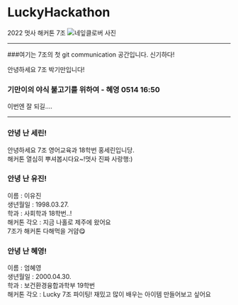 # LuckyHackathon
2022 멋사 해커톤 7조
<img src="https://img.segye.com/content/image/2017/01/06/20170106512141.jpg" alt="네잎클로버 사진">

<hr>
###여기는 7조의 첫 git communication 공간입니다. 신기하다!
<p>안녕하세요 7조 박기만입니다!</p>
<h3>기만이의 야식 불고기를 위하여 - 혜영 0514 16:50</h3>
<p>이번엔 잘 되길....</p>

<hr>

### 안녕 난 세린!
<p>안녕하세요 7조 영어교육과 18학번 홍세린입니당.<br>
   해커톤 열심히 뿌셔봅시다요~!멋사 진짜 사랑행:)</p>

### 안녕 난 유진!
<p>이름 : 이유진<br>
생년월일 : 1998.03.27.<br>
학과 : 사회학과 18학번..!<br>
해커톤 각오 : 지금 나홀로 제주에 왔어요<br>
        7조가 해커톤 다해먹을 거얌😋</p>

### 안녕 난 혜영!
<p>이름 : 엄혜영<br>
생년월일 : 2000.04.30.<br>
학과 : 보건환경융합과학부 19학번<br>
해커톤 각오 : Lucky 7조 파이팅! 재밌고 많이 배우는 아이템 만들어보고 싶어요<br>